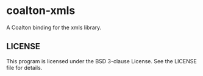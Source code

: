 # coalton-xmls

A Coalton binding for the xmls library.

## LICENSE

This program is licensed under the BSD 3-clause License. See the LICENSE file for details.
